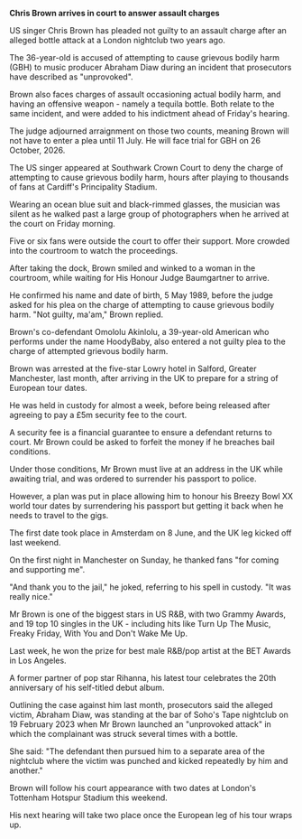 <p><strong>Chris Brown arrives in court to answer assault charges</strong></p>
<p>US singer Chris Brown has pleaded not guilty to an assault charge after an alleged bottle attack at a London nightclub two years ago.</p>
<p>The 36-year-old is accused of attempting to cause grievous bodily harm (GBH) to music producer Abraham Diaw during an incident that prosecutors have described as "unprovoked".</p>
<p>Brown also faces charges of assault occasioning actual bodily harm, and having an offensive weapon - namely a tequila bottle. Both relate to the same incident, and were added to his indictment ahead of Friday's hearing.</p>
<p>The judge adjourned arraignment on those two counts, meaning Brown will not have to enter a plea until 11 July. He will face trial for GBH on 26 October, 2026.</p>
<p>The US singer appeared at Southwark Crown Court to deny the charge of attempting to cause grievous bodily harm, hours after playing to thousands of fans at Cardiff's Principality Stadium.</p>
<p>Wearing an ocean blue suit and black-rimmed glasses, the musician was silent as he walked past a large group of photographers when he arrived at the court on Friday morning.</p>
<p>Five or six fans were outside the court to offer their support. More crowded into the courtroom to watch the proceedings.</p>
<p>After taking the dock, Brown smiled and winked to a woman in the courtroom, while waiting for His Honour Judge Baumgartner to arrive.</p>
<p>He confirmed his name and date of birth, 5 May 1989, before the judge asked for his plea on the charge of attempting to cause grievous bodily harm. "Not guilty, ma'am," Brown replied.</p>
<p>Brown's co-defendant Omololu Akinlolu, a 39-year-old American who performs under the name HoodyBaby, also entered a not guilty plea to the charge of attempted grievous bodily harm.</p>
<p>Brown was arrested at the five-star Lowry hotel in Salford, Greater Manchester, last month, after arriving in the UK to prepare for a string of European tour dates.</p>
<p>He was held in custody for almost a week, before being released after agreeing to pay a £5m security fee to the court.</p>
<p>A security fee is a financial guarantee to ensure a defendant returns to court. Mr Brown could be asked to forfeit the money if he breaches bail conditions.</p>
<p>Under those conditions, Mr Brown must live at an address in the UK while awaiting trial, and was ordered to surrender his passport to police.</p>
<p>However, a plan was put in place allowing him to honour his Breezy Bowl XX world tour dates by surrendering his passport but getting it back when he needs to travel to the gigs.</p>
<p>The first date took place in Amsterdam on 8 June, and the UK leg kicked off last weekend.</p>
<p>On the first night in Manchester on Sunday, he thanked fans "for coming and supporting me".</p>
<p>"And thank you to the jail," he joked, referring to his spell in custody. "It was really nice."</p>
<p>Mr Brown is one of the biggest stars in US R&amp;B, with two Grammy Awards, and 19 top 10 singles in the UK - including hits like Turn Up The Music, Freaky Friday, With You and Don't Wake Me Up.</p>
<p>Last week, he won the prize for best male R&amp;B/pop artist at the BET Awards in Los Angeles.</p>
<p>A former partner of pop star Rihanna, his latest tour celebrates the 20th anniversary of his self-titled debut album.</p>
<p>Outlining the case against him last month, prosecutors said the alleged victim, Abraham Diaw, was standing at the bar of Soho's Tape nightclub on 19 February 2023 when Mr Brown launched an "unprovoked attack" in which the complainant was struck several times with a bottle.</p>
<p>She said: "The defendant then pursued him to a separate area of the nightclub where the victim was punched and kicked repeatedly by him and another."</p>
<p>Brown will follow his court appearance with two dates at London's Tottenham Hotspur Stadium this weekend.</p>
<p>His next hearing will take two place once the European leg of his tour wraps up.</p>